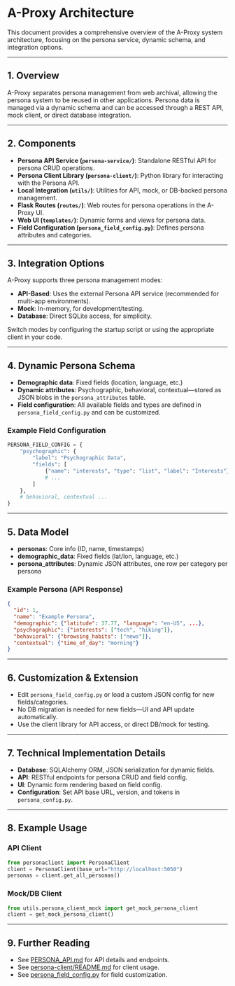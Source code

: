 # A-Proxy Architecture

This document provides a comprehensive overview of the A-Proxy system architecture, focusing on the persona service, dynamic schema, and integration options.

---

## 1. Overview
A-Proxy separates persona management from web archival, allowing the persona system to be reused in other applications. Persona data is managed via a dynamic schema and can be accessed through a REST API, mock client, or direct database integration.

---

## 2. Components
- **Persona API Service (`persona-service/`)**: Standalone RESTful API for persona CRUD operations.
- **Persona Client Library (`persona-client/`)**: Python library for interacting with the Persona API.
- **Local Integration (`utils/`)**: Utilities for API, mock, or DB-backed persona management.
- **Flask Routes (`routes/`)**: Web routes for persona operations in the A-Proxy UI.
- **Web UI (`templates/`)**: Dynamic forms and views for persona data.
- **Field Configuration (`persona_field_config.py`)**: Defines persona attributes and categories.

---

## 3. Integration Options
A-Proxy supports three persona management modes:
- **API-Based**: Uses the external Persona API service (recommended for multi-app environments).
- **Mock**: In-memory, for development/testing.
- **Database**: Direct SQLite access, for simplicity.

Switch modes by configuring the startup script or using the appropriate client in your code.

---

## 4. Dynamic Persona Schema
- **Demographic data**: Fixed fields (location, language, etc.)
- **Dynamic attributes**: Psychographic, behavioral, contextual—stored as JSON blobs in the `persona_attributes` table.
- **Field configuration**: All available fields and types are defined in `persona_field_config.py` and can be customized.

### Example Field Configuration
```python
PERSONA_FIELD_CONFIG = {
    "psychographic": {
        "label": "Psychographic Data",
        "fields": [
            {"name": "interests", "type": "list", "label": "Interests"},
            # ...
        ]
    },
    # behavioral, contextual ...
}
```

---

## 5. Data Model
- **personas**: Core info (ID, name, timestamps)
- **demographic_data**: Fixed fields (lat/lon, language, etc.)
- **persona_attributes**: Dynamic JSON attributes, one row per category per persona

### Example Persona (API Response)
```json
{
  "id": 1,
  "name": "Example Persona",
  "demographic": {"latitude": 37.77, "language": "en-US", ...},
  "psychographic": {"interests": ["tech", "hiking"]},
  "behavioral": {"browsing_habits": ["news"]},
  "contextual": {"time_of_day": "morning"}
}
```

---

## 6. Customization & Extension
- Edit `persona_field_config.py` or load a custom JSON config for new fields/categories.
- No DB migration is needed for new fields—UI and API update automatically.
- Use the client library for API access, or direct DB/mock for testing.

---

## 7. Technical Implementation Details
- **Database**: SQLAlchemy ORM, JSON serialization for dynamic fields.
- **API**: RESTful endpoints for persona CRUD and field config.
- **UI**: Dynamic form rendering based on field config.
- **Configuration**: Set API base URL, version, and tokens in `persona_config.py`.

---

## 8. Example Usage
### API Client
```python
from personaclient import PersonaClient
client = PersonaClient(base_url="http://localhost:5050")
personas = client.get_all_personas()
```

### Mock/DB Client
```python
from utils.persona_client_mock import get_mock_persona_client
client = get_mock_persona_client()
```

---

## 9. Further Reading
- See [PERSONA_API.md](PERSONA_API.md) for API details and endpoints.
- See [persona-client/README.md](../persona-client/README.md) for client usage.
- See [persona_field_config.py](persona_field_config.py) for field customization.

